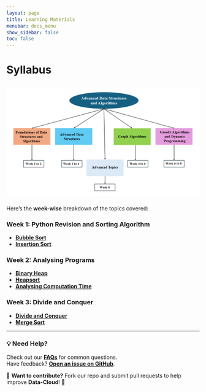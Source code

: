 ```yaml
---
layout: page
title: Learning Materials
menubar: docs_menu
show_sidebar: false
toc: false
---
```


# Syllabus

![Syllabus Image](Syllabus.png)
--- 

Here’s the **week-wise** breakdown of the topics covered:


### Week 1: Python Revision and Sorting Algorithm
  
  - **[Bubble Sort](docs/week-1/bubble-sort.md)**
  - **[Insertion Sort](docs/week-1/insertion-sort.md/)**

### Week 2: Analysing Programs
  - **[Binary Heap](docs/getting-started/week_2.md)**
  - **[Heapsort](/docs/getting-started/week_2.md)**
  - **[Analysing Computation Time](/docs/week-2/analysing-computation-time/)**

 ### Week 3: Divide and Conquer
  - **[Divide and Conquer](/docs/week-3/divide-and-conquer/)**
  - **[Merge Sort](/docs/week-3/merge-sort/)**
  
  ---

### 💡 Need Help?
Check out our **[FAQs](/docs/faqs/)** for common questions.  
Have feedback? **[Open an issue on GitHub](https://github.com/Data-cloud02/data-cloud/issues)**.  

🔗 **Want to contribute?** Fork our repo and submit pull requests to help improve **Data-Cloud**! 🚀
